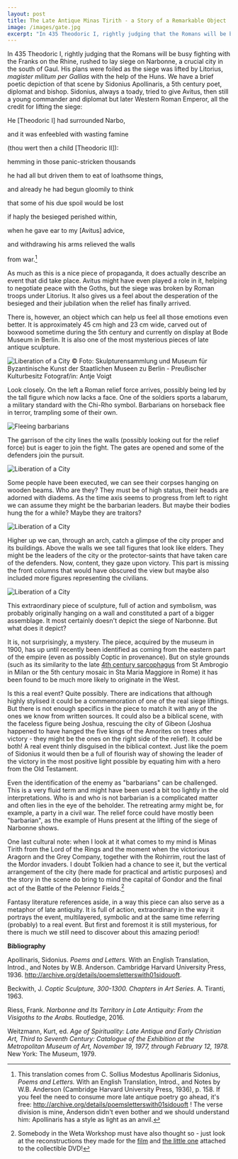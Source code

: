 ```yaml
---
layout: post
title: The Late Antique Minas Tirith - a Story of a Remarkable Object
image: /images/gate.jpg
excerpt: "In 435 Theodoric I, rightly judging that the Romans will be busy fighting with the Franks on the Rhine, rushed to lay siege on Narbonne, a crucial city in the south of Gaul."
---
```


In 435 Theodoric I, rightly judging that the Romans will be busy fighting with the Franks on the Rhine, rushed to lay siege on Narbonne, a crucial city in the south of Gaul. His plans were foiled as the siege was lifted by Litorius, *magister militum per Gallias* with the help of the Huns. We have a brief poetic depiction of that scene by Sidonius Apollinaris, a 5th century poet, diplomat and bishop. Sidonius, always a toady, tried to give Avitus, then still a young commander and diplomat but later Western Roman Emperor, all the credit for lifting the siege:


He [Theodoric I] had surrounded Narbo,

and it was enfeebled with wasting famine

(thou wert then a child [Theodoric II]):

hemming in those panic-stricken thousands

he had all but driven them to eat of loathsome things,

and already he had begun gloomily to think

that some of his due spoil would be lost

if haply the besieged perished within,

when he gave ear to my [Avitus] advice,

and withdrawing his arms relieved the walls

from war.[^1]


As much as this is a nice piece of propaganda, it does actually describe an event that did take place. Avitus might have even played a role in it, helping to negotiate peace with the Goths, but the siege was broken by Roman troops under Litorius. It also gives us a feel about the desperation of the besieged and their jubilation when the relief has finally arrived.

There is, however, an object which can help us feel all those emotions even better. It is approximately 45 cm high and 23 cm wide, carved out of boxwood sometime during the 5th century and currently on display at Bode Museum in Berlin. It is also one of the most mysterious pieces of late antique sculpture.

![Liberation of a City © Foto: Skulpturensammlung und Museum für Byzantinische Kunst der Staatlichen Museen zu Berlin - Preußischer Kulturbesitz Fotograf/in: Antje Voigt](/images/Befreiung.jpg)

Look closely. On the left a Roman relief force arrives, possibly being led by the tall figure which now lacks a face. One of the soldiers sports a labarum, a military standard with the Chi-Rho symbol. Barbarians on horseback flee in terror, trampling some of their own.

![Fleeing barbarians](/images/trampled.jpg)

The garrison of the city lines the walls (possibly looking out for the relief force) but is eager to join the fight. The gates are opened and some of the defenders join the pursuit.

![Liberation of a City](/images/gate.jpg)

Some people have been executed, we can see their corpses hanging on wooden beams. Who are they? They must be of high status, their heads are adorned with diadems. As the time axis seems to progress from left to right we can assume they might be the barbarian leaders. But maybe their bodies hung the for a while? Maybe they are traitors?

![Liberation of a City](/images/corpses.jpg)

Higher up we can, through an arch, catch a glimpse of the city proper and its buildings. Above the walls we see tall figures that look like elders. They might be the leaders of the city or the protector-saints that have taken care of the defenders. Now, content, they gaze upon victory. This part is missing the front columns that would have obscured the view but maybe also included more figures representing the civilians.

![Liberation of a City](/images/saints.jpg)

This extraordinary piece of sculpture, full of action and symbolism, was probably originally hanging on a wall and constituted a part of a bigger assemblage. It most certainly doesn't depict the siege of Narbonne. But what does it depict?

It is, not surprisingly, a mystery. The piece, acquired by the museum in 1900, has up until recently been identified as coming from the eastern part of the empire (even as possibly Coptic in provenance). But on style grounds (such as its similarity to the late [4th century sarcophagus](https://upload.wikimedia.org/wikipedia/commons/3/32/9820_-_Milano_-_Sant%27Ambrogio_-_Sarcofago_di_Stilicone_-_Foto_Giovanni_Dall%27Orto_25-Apr-2007.jpg) from St Ambrogio in Milan or the 5th century mosaic in Sta Maria Maggiore in Rome) it has been found to be much more likely to originate in the West.

Is this a real event? Quite possibly. There are indications that although highly stylised it could be a commemoration of one of the real siege liftings. But there is not enough specifics in the piece to match it with any of the ones we know from written sources. It could also be a biblical scene, with the faceless figure being Joshua, rescuing the city of Gibeon (Joshua happened to have hanged the five kings of the Amorites on trees after victory - they might be the ones on the right side of the relief). It could be both! A real event thinly disguised in the biblical context. Just like the poem of Sidonius it would then be a full of flourish way of showing the leader of the victory in the most positive light possible by equating him with a hero from the Old Testament.

Even the identification of the enemy as "barbarians" can be challenged. This is a very fluid term and might have been used a bit too lightly in the old interpretations. Who is and who is not barbarian is a complicated matter and often lies in the eye of the beholder. The retreating army might be, for example, a party in a civil war. The relief force could have mostly been "barbarian", as the example of Huns present at the lifting of the siege of Narbonne shows.

One last cultural note: when I look at it what comes to my mind is Minas Tirith from the Lord of the Rings and the moment when the victorious Aragorn and the Grey Company, together with the Rohirrim, rout the last of the Mordor invaders. I doubt Tolkien had a chance to see it, but the vertical arrangement of the city (here made for practical and artistic purposes) and the story in the scene do bring to mind the capital of Gondor and the final act of the Battle of the Pelennor Fields.[^2] 

Fantasy literature references aside, in a way this piece can also serve as a metaphor of late antiquity. It is full of action, extraordinary in the way it portrays the event, multilayered, symbolic and at the same time referring (probably) to a real event. But first and foremost it is still mysterious, for there is much we still need to discover about this amazing period!

**Bibliography**

Apollinaris, Sidonius. *Poems and Letters.* With an English Translation, Introd., and Notes by W.B. Anderson. Cambridge Harvard University Press, 1936. http://archive.org/details/poemsletterswith01sidouoft.

Beckwith, J. *Coptic Sculpture, 300-1300. Chapters in Art Series.* A. Tiranti, 1963.

Riess, Frank. *Narbonne and Its Territory in Late Antiquity: From the Visigoths to the Arabs.* Routledge, 2016.

Weitzmann, Kurt, ed. *Age of Spirituality: Late Antique and Early Christian Art, Third to Seventh Century: Catalogue of the Exhibition at the Metropolitan Museum of Art, November 19, 1977, through February 12, 1978.* New York: The Museum, 1979.


[^1]: This translation comes from C. Sollius Modestus Apollinaris Sidonius, *Poems and Letters.* With an English Translation, Introd., and Notes by W.B. Anderson (Cambridge Harvard University Press, 1936), p. 158. If you feel the need to consume more late antique poetry go ahead, it's free:  http://archive.org/details/poemsletterswith01sidouoft ! The verse division is mine, Anderson didn't even bother and we should understand him: Apollinaris has a style as light as an anvil.

[^2]: Somebody in the Weta Workshop must have also thought so - just look at the reconstructions they made for the [film](https://www.wetanz.com/shop/environments/minas-tirith) and [the little one](https://images-na.ssl-images-amazon.com/images/I/81fnSiqUmHL._SY450_.jpg) attached to the collectible DVD!
